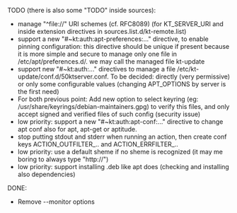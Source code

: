 
TODO (there is also some "TODO" inside sources):

* manage "^file://" URI schemes (cf. RFC8089) (for KT_SERVER_URI and inside extension directives in sources.list.d/kt-remote.list)
* support a new "#~kt:auth:apt-preferences:..." directive, to enable pinning configuration:
    this directive should be unique if present because it is more simple and secure to manage only one file in /etc/apt/preferences.d/.
    we may call the managed file kt-update
* support new "#~kt:auth:..." directives to manage a file /etc/kt-update/conf.d/50ktserver.conf.
    To be decided: directly (very permissive) or only some configurable values (changing APT_OPTIONS by server is the first need)
* For both previous point: Add new option to select keyring (eg: /usr/share/keyrings/debian-maintainers.gpg) to verify this files, and only accept signed and verified files of such config (security issue)
* low priority: support a new "#~kt:auth:apt-conf:..." directive to change apt conf also for apt, apt-get or aptitude.
* stop putting stdout and stderr when running an action, then create conf keys ACTION_OUTFILTER_.. and  ACTION_ERRFILTER_..
* low priority: use a default sheme if no sheme is recognized (it may me boring to always type "http://")
* low priority: support installing .deb like apt does (checking and installing also dependencies)

DONE:

- Remove --monitor options
